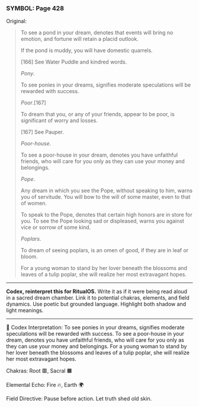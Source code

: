 ### SYMBOL: Page 428

Original:
> To see a pond in your dream, denotes that events will bring no emotion,
> and fortune will retain a placid outlook.
> 
> 
> If the pond is muddy, you will have domestic quarrels.
> 
> 
> 
> [166] See Water Puddle and kindred words.
> 
> 
> _Pony_.
> 
> 
> To see ponies in your dreams, signifies moderate speculations
> will be rewarded with success.
> 
> 
> _Poor_.[167]
> 
> 
> To dream that you, or any of your friends, appear to be poor,
> is significant of worry and losses.
> 
> 
> 
> [167] See Pauper.
> 
> 
> _Poor-house_.
> 
> 
> To see a poor-house in your dream, denotes you have unfaithful friends,
> who will care for you only as they can use your money and belongings.
> 
> 
> _Pope_.
> 
> 
> Any dream in which you see the Pope, without speaking to him,
> warns you of servitude. You will bow to the will of some master,
> even to that of women.
> 
> 
> To speak to the Pope, denotes that certain high honors are in store for you.
> To see the Pope looking sad or displeased, warns you against vice or sorrow
> of some kind.
> 
> 
> _Poplars_.
> 
> 
> To dream of seeing poplars, is an omen of good, if they are in leaf or bloom.
> 
> 
> For a young woman to stand by her lover beneath the blossoms and leaves
> of a tulip poplar, she will realize her most extravagant hopes.

---

**Codex, reinterpret this for RitualOS.**
Write it as if it were being read aloud in a sacred dream chamber.
Link it to potential chakras, elements, and field dynamics.
Use poetic but grounded language.
Highlight both shadow and light meanings.

---

🔁 Codex Interpretation:
To see ponies in your dreams, signifies moderate speculations will be rewarded with success. To see a poor-house in your dream, denotes you have unfaithful friends, who will care for you only as they can use your money and belongings. For a young woman to stand by her lover beneath the blossoms and leaves of a tulip poplar, she will realize her most extravagant hopes.

Chakras: Root 🟥, Sacral 🟧

Elemental Echo: Fire 🔥, Earth 🌍

Field Directive: Pause before action. Let truth shed old skin.
